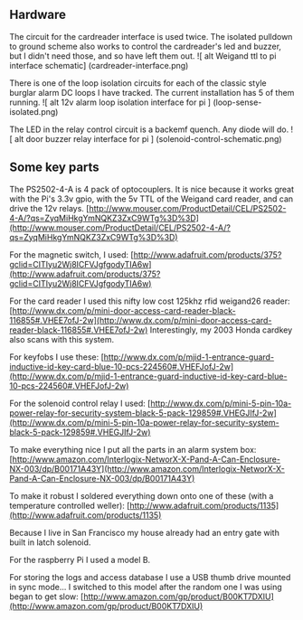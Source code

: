 Hardware
--------------
The circuit for the cardreader interface is used twice.
The isolated pulldown to ground scheme also works to
control the cardreader's led and buzzer,
but I didn't need those, and so have left them out.
![ alt Weigand ttl to pi interface schematic] (cardreader-interface.png)

There is one of the loop isolation circuits for each
of the classic style burglar alarm DC loops I have tracked.
The current installation has 5 of them running.
![ alt 12v alarm loop isolation interface for pi ] (loop-sense-isolated.png)

The LED in the relay control circuit is a backemf quench.
Any diode will do.
![ alt door buzzer relay interface for pi ] (solenoid-control-schematic.png)


Some key parts
------------
The PS2502-4-A is 4 pack of optocouplers.
It is nice because it works great with the Pi's 3.3v gpio,
with the 5v TTL of the Weigand card reader, and can drive the 12v relays.
[http://www.mouser.com/ProductDetail/CEL/PS2502-4-A/?qs=ZyqMiHkgYmNQKZ3ZxC9WTg%3D%3D](http://www.mouser.com/ProductDetail/CEL/PS2502-4-A/?qs=ZyqMiHkgYmNQKZ3ZxC9WTg%3D%3D)

For the magnetic switch, I used:
[http://www.adafruit.com/products/375?gclid=CITIyu2Wj8ICFVJgfgodyTIA6w](http://www.adafruit.com/products/375?gclid=CITIyu2Wj8ICFVJgfgodyTIA6w)

For the card reader I used this nifty low cost 125khz rfid weigand26 reader:
[http://www.dx.com/p/mini-door-access-card-reader-black-116855#.VHEE7ofJ-2w](http://www.dx.com/p/mini-door-access-card-reader-black-116855#.VHEE7ofJ-2w)
Interestingly, my 2003 Honda cardkey also scans with this system.

For keyfobs I use these:
[http://www.dx.com/p/mjid-1-entrance-guard-inductive-id-key-card-blue-10-pcs-224560#.VHEFJofJ-2w](http://www.dx.com/p/mjid-1-entrance-guard-inductive-id-key-card-blue-10-pcs-224560#.VHEFJofJ-2w)

For the solenoid control relay I used:
[http://www.dx.com/p/mini-5-pin-10a-power-relay-for-security-system-black-5-pack-129859#.VHEGJIfJ-2w](http://www.dx.com/p/mini-5-pin-10a-power-relay-for-security-system-black-5-pack-129859#.VHEGJIfJ-2w)

To make everything nice I put all the parts in an alarm system box:
[http://www.amazon.com/Interlogix-NetworX-X-Pand-A-Can-Enclosure-NX-003/dp/B00171A43Y](http://www.amazon.com/Interlogix-NetworX-X-Pand-A-Can-Enclosure-NX-003/dp/B00171A43Y)

To make it robust I soldered everything down onto one of these (with a temperature controlled weller):
[http://www.adafruit.com/products/1135](http://www.adafruit.com/products/1135)

Because I live in San Francisco my house already had an
entry gate with built in latch solenoid.

For the raspberry Pi I used a model B.

For storing the logs and access database I use a USB thumb drive
mounted in sync mode... I switched to this model after the random
one I was using began to get slow:
[http://www.amazon.com/gp/product/B00KT7DXIU](http://www.amazon.com/gp/product/B00KT7DXIU)


